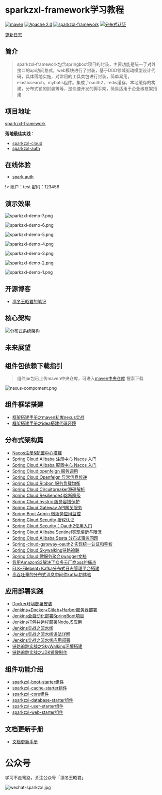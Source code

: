 # sparkzxl-framework学习教程

<p>
<a href="https://search.maven.org/search?q=sparkzxl"><img src="https://img.shields.io/badge/sparkzxl--component-1.3-blue" alt="maven"></a>
<a href="https://www.apache.org/licenses/"><img src="https://img.shields.io/badge/license-Apache%202.0-blue" alt="Apache 2.0"></a>
<a href="https://github.com/zhouxinlei828/sparkzxl-framework"><img src="https://img.shields.io/badge/组件-sparkzxl--component-orange" alt="sparkzxl-framework"></a>
<a href="https://github.com/zhouxinlei828/sparkzxl-auth"><img src="https://img.shields.io/badge/分布式认证-sparkzxl--auth-success" alt="分布式认证"></a>
</p>

[更新日志](forward/CHANGELOG.md)

## 简介

> sparkzxl-framework包含springboot项目的封装，主要功能是统一了对外接口的api访问格式，web模块进行了封装，基于DDD领域驱动模型设计代码，具体落地实施，对常用的工具类包进行封装，简单易用，elasticsearch，mybatis组件。集成了oauth2，redis缓存，本地缓存的构建，分布式锁的封装等等，是快速开发的脚手架，简易适用于企业级框架搭建

## 项目地址

[sparkzxl-framework](https://github.com/zhouxinlei828/sparkzxl-framework.git)

**落地最佳实践**：

- [sparkzxl-cloud](https://github.com/zhouxinlei828/sparkzxl-cloud.git)
- [sparkzxl-auth](https://github.com/zhouxinlei828/sparkzxl-auth.git)

## 在线体验

- [spark auth](https://auth.sparksys.top)

!> 账户：test 密码：123456

## 演示效果

![sparkzxl-demo-7.png](https://oss.sparksys.top/sparkzxl-framework/sparkzxl-demo-7.png)

![sparkzxl-demo-6.png](https://oss.sparksys.top/sparkzxl-framework/sparkzxl-demo-6.png)

![sparkzxl-demo-5.png](https://oss.sparksys.top/sparkzxl-framework/sparkzxl-demo-5.png)

![sparkzxl-demo-4.png](https://oss.sparksys.top/sparkzxl-framework/sparkzxl-demo-4.png)

![sparkzxl-demo-3.png](https://oss.sparksys.top/sparkzxl-framework/sparkzxl-demo-3.png)

![sparkzxl-demo-2.png](https://oss.sparksys.top/sparkzxl-framework/sparkzxl-demo-2.png)

![sparkzxl-demo-1.png](https://oss.sparksys.top/sparkzxl-framework/sparkzxl-demo-1.png)

## 开源博客

- [凛冬王昭君的笔记](https://www.sparksys.top)

## 核心架构

![分布式系统架构](https://oss.sparksys.top/sparkzxl-framework/distributed-architecture.jpg)

## 未来展望

## 组件包依赖下载指引

> 组件jar包已上传maven中央仓库，可进入[maven中央仓库](https://search.maven.org/) 搜索下载

![nexus-compoment.png](https://oss.sparksys.top/sparkzxl-framework/nexus-compoment.png)

## 组件框架搭建

- [框架搭建手册之maven私库nexus实战](forward/framework/框架搭建手册之maven私库nexus实战.md)
- [框架搭建手册之idea搭建代码环境](forward/framework/框架搭建手册之idea搭建代码环境.md)

## 分布式架构篇

- [Nacos注册&配置中心搭建](forward/distributed/分布式架构之Nacos注册&配置中心搭建.md)
- [Spring Cloud Alibaba 注册中心 Nacos 入门](forward/distributed/分布式架构之SpringCloudAlibaba注册中心Nacos入门.md)
- [Spring Cloud Alibaba 配置中心 Nacos 入门](forward/distributed/分布式架构之SpringCloudAlibaba配置中心Nacos入门.md)
- [Spring Cloud openfeign 服务调用](forward/222)
- [Spring Cloud Openfeign 异常信息传递](forward/distributed/SpringCloudOpenfeign异常信息传递.md)
- [Spring Cloud Ribbon 服务负载均衡](forward/222)
- [Spring Cloud Circuitbreaker源码解析](forward/distributed/Spring-Cloud-Circuitbreaker源码解析.md)
- [Spring Cloud Resilience4j熔断降级](forward/distributed/SpringCloudResilience4j熔断降级.md)
- [Spring Cloud hystrix 服务容错保护](forward/222)
- [Spring Cloud Gateway API网关服务](forward/222)
- [Spring Boot Admin 微服务应用监控](forward/222)
- [Spring Cloud Security 授权认证](forward/222)
- [Spring Cloud Security：Oauth2使用入门](forward/222)
- [Spring Cloud Alibaba Sentinel实现熔断与限流](forward/222)
- [Spring Cloud Alibaba Seata 分布式事务问题](forward/222)
- [Spring-cloud-gateway-oauth2 实现统一认证和鉴权](forward/222)
- [Spring Cloud Skywalking链路追踪](forward/222)
- [Spring Cloud 微服务聚合swagger文档](forward/222)
- [我用AmazonS3解决了众多云厂商oss的痛点](forward/distributed/我用AmazonS3解决了众多云厂商oss的痛点.md)
- [ELK+Filebeat+Kafka分布式日志管理平台搭建](forward/distributed/分布式架构之ELK+Filebeat+Kafka分布式日志管理平台搭建.md)
- [高吞吐量的分布式消息中间件kafka初体验](forward/222.md)

## 应用部署实践

- [Docker环境部署安装](forward/deploy/Docker环境部署安装.md)
- [Jenkins+Docker+Gitlab+Harbor服务器部署](forward/deploy/Jenkins+Docker+Gitlab+Harbor服务器部署.md)
- [Jenkins全自动化部署SpringBoot项目](forward/deploy/Jenkins全自动化部署SpringBoot项目.md)
- [Jenkins打包并远程部署NodeJS应用](forward/deploy/Jenkins打包并远程部署NodeJS应用.md)
- [Jenkins实战之流水线](forward/deploy/Jenkins实战之流水线.md)
- [Jenkins实战之流水线语法详解](forward/deploy/Jenkins实战之流水线语法详解.md)
- [Jenkins实战之流水线应用部署](forward/deploy/Jenkins实战之流水线应用部署.md)
- [链路追踪实战之SkyWalking环境搭建](forward/distributed/链路追踪实战之SkyWalking环境搭建.md)
- [链路追踪实战之JDK镜像制作](forward/distributed/链路追踪实战之JDK镜像制作.md)

## 组件功能介绍

- [sparkzxl-boot-starter组件](forward/component/sparkzxl-boot.md)
- [sparkzxl-cache-starter组件](forward/component/sparkzxl-cache.md)
- [sparkzxl-core组件](forward/component/sparkzxl-core.md)
- [sparkzxl-database-starter组件](forward/component/sparkzxl-database.md)
- [sparkzxl-user-starter组件](forward/component/sparkzxl-user.md)
- [sparkzxl-web-starter组件](forward/component/sparkzxl-web.md)

## 文档更新手册

- [文档更新手册](forward/文档更新手册.md)

# 公众号

学习不走弯路，关注公众号「凛冬王昭君」

![wechat-sparkzxl.jpg](https://oss.sparksys.top/sparkzxl-framework/wechat-sparkzxl.jpg)
